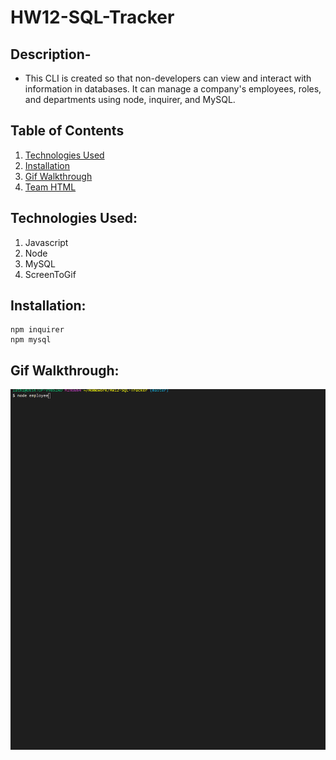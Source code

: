# HW12-SQL-Tracker

## Description-

- This CLI is created so that non-developers can view and interact with information in databases. It can manage a company's employees, roles, and departments using node, inquirer, and MySQL.

## Table of Contents
  1. [Technologies Used](#technologiesused)
  2. [Installation](#installation)
  3. [Gif Walkthrough](#gifwalkthrough)
  4. [Team HTML](#teamhtml)

## Technologies Used:

1. Javascript
2. Node
3. MySQL
4. ScreenToGif

## Installation:
```
npm inquirer
npm mysql
```

## Gif Walkthrough:

![Gif Walkthrough](./assets/employeeGif.gif)
